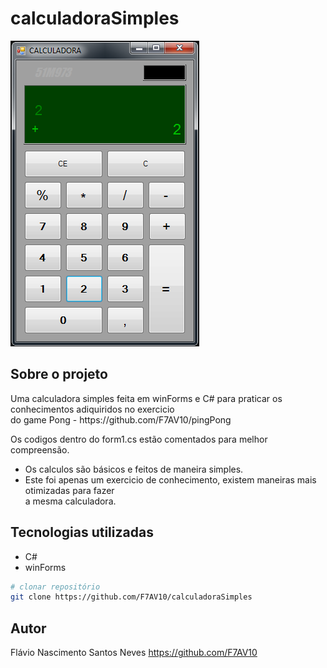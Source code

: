 # calculadoraSimples
<img src="https://github.com/F7AV10/calculadoraSimples/blob/main/calculadoraScreen.png" />

## Sobre o projeto
<div>
 Uma calculadora simples feita em winForms e C# para praticar os conhecimentos adiquiridos no exercicio<br/>
 do game Pong - https://github.com/F7AV10/pingPong
 
 Os codigos dentro do form1.cs estão comentados para melhor compreensão.

 - Os calculos são básicos e feitos de maneira simples.<br/>
 - Este foi apenas um exercicio de conhecimento, existem maneiras mais otimizadas para fazer<br/>
 a mesma calculadora.
 
</div>

## Tecnologias utilizadas

- C#
- winForms

```bash
# clonar repositório
git clone https://github.com/F7AV10/calculadoraSimples

```

## Autor
Flávio Nascimento Santos Neves
https://github.com/F7AV10<br/>

